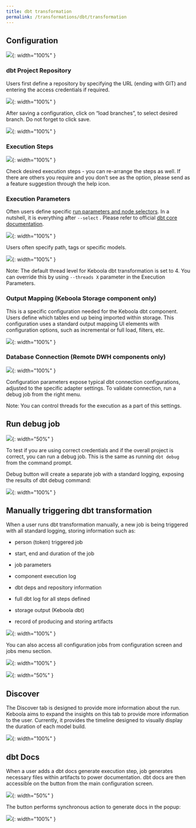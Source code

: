 ```yaml
---
title: dbt transformation
permalink: /transformations/dbt/transformation
---
```


## Configuration

![](imgs/2776563892.jpeg){: width="100%" }

### dbt Project Repository

Users first define a repository by specifying the URL (ending with GIT) and entering the access credentials if required.

![](imgs/2776563898.png){: width="100%" }

After saving a configuration, click on “load branches”, to select desired branch. Do not forget to click save.

![](imgs/2776563904.png){: width="100%" }

### Execution Steps

![](imgs/2776563910.png){: width="100%" }

Check desired execution steps - you can re-arrange the steps as well. If there are others you require and you don’t see as the option, please send as a feature suggestion through the help icon.

### Execution Parameters

Often users define specific [run parameters and node selectors](https://docs.getdbt.com/reference/node-selection/syntax). In a nutshell, it is everything after `--select` . Please refer to official [dbt core documentation](https://docs.getdbt.com/reference/node-selection/syntax).

![](imgs/2776563916.png){: width="100%" }

Users often specify path, tags or specific models.

![](imgs/2776563922.png){: width="100%" }

Note: The default thread level for Keboola dbt transformation is set to 4. You can override this by using `--threads X` parameter in the Execution Parameters.

### Output Mapping (Keboola Storage component only)

This is a specific configuration needed for the Keboola dbt component. Users define which tables end up being imported within storage. This configuration uses a standard output mapping UI elements with configuration options, such as incremental or full load, filters, etc.

![](imgs/2776563928.png){: width="100%" }

### Database Connection (Remote DWH components only)

![](imgs/2776563934.png){: width="100%" }

Configuration parameters expose typical dbt connection configurations, adjusted to the specific adapter settings. To validate connection, run a debug job from the right menu.

Note: You can control threads for the execution as a part of this settings.

## Run debug job

![](imgs/2776563940.png){: width="50%" }

To test if you are using correct credentials and if the overall project is correct, you can run a debug job. This is the same as running `dbt debug` from the command prompt.

Debug button will create a separate job with a standard logging, exposing the results of dbt debug command:

![](imgs/2776563946.png){: width="100%" }

## Manually triggering dbt transformation

When a user runs dbt transformation manually, a new job is being triggered with all standard logging, storing information such as:

*   person (token) triggered job

*   start, end and duration of the job

*   job parameters

*   component execution log

*   dbt deps and repository information

*   full dbt log for all steps defined

*   storage output (Keboola dbt)

*   record of producing and storing artifacts


![](imgs/2776563952.png){: width="100%" }

You can also access all configuration jobs from configuration screen and jobs menu section.

![](imgs/2776563958.png){: width="100%" }

![](imgs/2776563964.png){: width="50%" }

## Discover

The Discover tab is designed to provide more information about the run. Keboola aims to expand the insights on this tab to provide more information to the user. Currently, it provides the timeline designed to visually display the duration of each model build.

![](imgs/2777448784.png){: width="100%" }

## dbt Docs

When a user adds a dbt docs generate execution step, job generates necessary files within artifacts to power documentation. dbt docs are then accessible on the button from the main configuration screen.

![](imgs/2777710870.png){: width="50%" }

The button performs synchronous action to generate docs in the popup:

![](imgs/2776269049.png){: width="100%" }
